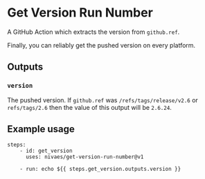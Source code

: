 # Get Version Run Number

A GitHub Action which extracts the version from `github.ref`.

Finally, you can reliably get the pushed version on every platform.

## Outputs

### `version`

The pushed version. If `github.ref` was `/refs/tags/release/v2.6` or `refs/tags/2.6` then the value of this output will be `2.6.24`.

## Example usage

````YML
steps:
    - id: get_version
      uses: nivaes/get-version-run-number@v1

    - run: echo ${{ steps.get_version.outputs.version }}

````
